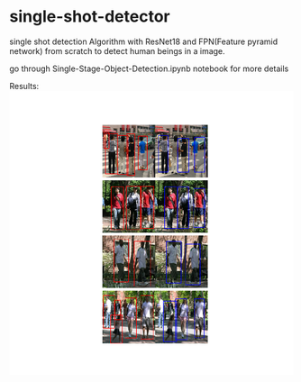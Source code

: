 # single-shot-detector
single shot detection Algorithm with ResNet18 and FPN(Feature pyramid network) from scratch to detect human beings in a image.

go through Single-Stage-Object-Detection.ipynb notebook for more details

Results:
![alt text](image.png)
